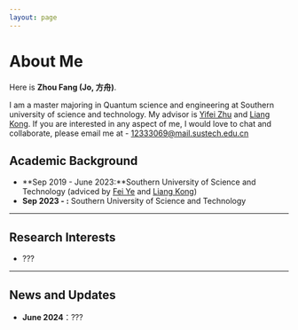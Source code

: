 ```yaml
---
layout: page
---
```


# About Me

Here is **Zhou Fang (Jo, 方舟)**.

I am a master majoring in Quantum science and engineering at Southern university of science and technology. My advisor is [Yifei Zhu](https://yifeizhu.github.io/) and [Liang Kong](https://www.sustech.edu.cn/zh/faculties/liangkong.html).
If you are interested in any aspect of me, I would love to chat and collaborate, please email me at - 12333069@mail.sustech.edu.cn

## Academic Background

- **Sep 2019 - June 2023:**Southern University of Science and Technology (adviced by [Fei Ye](https://phy.sustech.edu.cn/faculty/detail/id/221.html?lang=zh-cn) and [Liang Kong](https://www.sustech.edu.cn/zh/faculties/liangkong.html))
- **Sep 2023 - :** Southern University of Science and Technology


---

## Research Interests

- ???



---

## News and Updates

- **June 2024**：???
